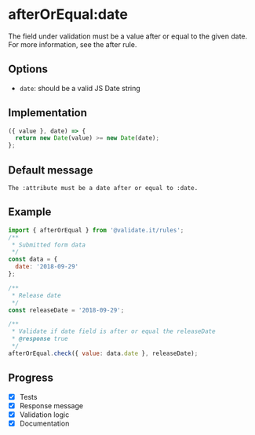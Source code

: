 # afterOrEqual:date

The field under validation must be a value after or equal to the given date. For more information, see the after rule.

## Options

- `date`: should be a valid JS Date string

## Implementation

```js
({ value }, date) => {
  return new Date(value) >= new Date(date);
};
```

## Default message

```
The :attribute must be a date after or equal to :date.
```

## Example

```js
import { afterOrEqual } from '@validate.it/rules';
/**
 * Submitted form data
 */
const data = {
  date: '2018-09-29'
};

/**
 * Release date
 */
const releaseDate = '2018-09-29';

/**
 * Validate if date field is after or equal the releaseDate
 * @response true
 */
afterOrEqual.check({ value: data.date }, releaseDate);
```

## Progress

- [x] Tests
- [x] Response message
- [x] Validation logic
- [x] Documentation
